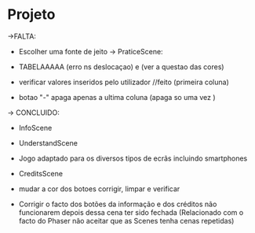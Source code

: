 # Projeto
->FALTA:
* Escolher uma fonte de jeito 
-> PraticeScene:

* TABELAAAAA  (erro ns deslocaçao) e  (ver a questao das cores)
* verificar valores inseridos pelo utilizador     //feito (primeira coluna)
* botao "-" apaga apenas a ultima coluna (apaga so uma vez )
 


-> CONCLUIDO:

* InfoScene 

* UnderstandScene

* Jogo adaptado para os diversos tipos de ecrãs incluindo smartphones

*  CreditsScene

*  mudar a cor dos botoes corrigir, limpar e verificar

* Corrigir o facto dos botões da informação e dos créditos não funcionarem depois dessa cena ter sido fechada (Relacionado com o facto do Phaser não aceitar que as Scenes tenha cenas repetidas) 


